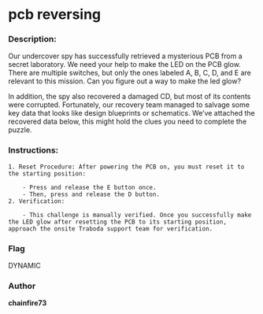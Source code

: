 # pcb reversing

### Description:

Our undercover spy has successfully retrieved a mysterious PCB from a secret laboratory. We need your help to make the LED on the PCB glow. There are multiple switches, but only the ones labeled A, B, C, D, and E are relevant to this mission. Can you figure out a way to make the led glow?

In addition, the spy also recovered a damaged CD, but most of its contents were corrupted. Fortunately, our recovery team managed to salvage some key data that looks like design blueprints or schematics. We’ve attached the recovered data below, this might hold the clues you need to complete the puzzle.

### Instructions:

    1. Reset Procedure: After powering the PCB on, you must reset it to the starting position:

        - Press and release the E button once.
        - Then, press and release the D button.
    2. Verification:

        - This challenge is manually verified. Once you successfully make the LED glow after resetting the PCB to its starting position, approach the onsite Traboda support team for verification.

### Flag

DYNAMIC

### Author

**chainfire73**

